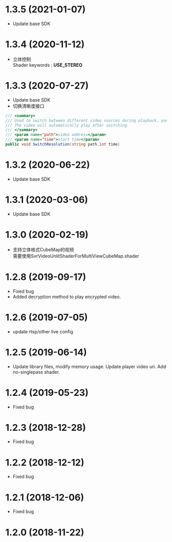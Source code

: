 # 1.3.5 (2021-01-07)
* Update base SDK
# 1.3.4 (2020-11-12)
* 立体控制  
  Shader keywords : **USE_STEREO**
# 1.3.3 (2020-07-27)
* Update base SDK
* 切换清晰度接口  
```csharp
/// <summary>
/// Used to switch between different video sources during playback, you can be used to switch resolutions. 
/// The video will automatically play after switching.
/// </summary>
/// <param name="path">video address</param>
/// <param name="time">start time</param>
public void SwitchResolution(string path,int time)
```
# 1.3.2 (2020-06-22)
* Update base SDK
# 1.3.1 (2020-03-06)
* Update base SDK
# 1.3.0 (2020-02-19)
* 支持立体格式CubeMap的视频  
  需要使用SvrVideoUnlitShaderForMultiViewCubeMap.shader
# 1.2.8 (2019-09-17)
* Fixed bug
* Added decryption method to play encrypted video.
# 1.2.6 (2019-07-05)
* update rtsp/other live config
# 1.2.5 (2019-06-14)
* Update library files, modify memory usage. Update player video uri. Add no-singlepass shader.
# 1.2.4 (2019-05-23)
* Fixed bug
# 1.2.3 (2018-12-28)
* Fixed bug
# 1.2.2 (2018-12-12)
* Fixed bug
# 1.2.1 (2018-12-06)
* Fixed bug
# 1.2.0 (2018-11-22)